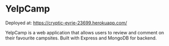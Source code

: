 # YelpCamp

Deployed at: https://cryptic-eyrie-23699.herokuapp.com/

YelpCamp is a web application that allows users to review and comment on their favourite campsites.
Built with Express and MongoDB for backend.

